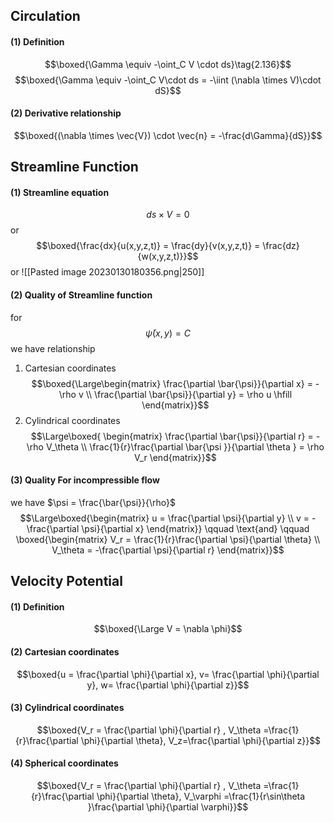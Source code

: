 ## Circulation 
#### (1) Definition
$$\boxed{\Gamma \equiv -\oint_C V \cdot  ds}\tag{2.136}$$
$$\boxed{\Gamma \equiv -\oint_C V\cdot ds = -\iint (\nabla \times V)\cdot dS}$$
#### (2) Derivative relationship
$$\boxed{(\nabla \times  \vec{V}) \cdot \vec{n} = -\frac{d\Gamma}{dS}}$$
## Streamline Function 
#### (1) Streamline equation
$$ds \times V = 0$$
or
$$\boxed{\frac{dx}{u(x,y,z,t)} = \frac{dy}{v(x,y,z,t)} = \frac{dz}{w(x,y,z,t)}}$$
or 
![[Pasted image 20230130180356.png|250]]

#### (2) Quality of Streamline function
for 
$$\bar{\psi} (x,y) =   C$$
we have relationship
1. Cartesian coordinates 
$$\boxed{\Large\begin{matrix}
\frac{\partial \bar{\psi}}{\partial x} = - \rho v  \\
\frac{\partial \bar{\psi}}{\partial y} = \rho u \hfill
\end{matrix}}$$
2. Cylindrical coordinates
$$\Large\boxed{
\begin{matrix}
\frac{\partial \bar{\psi}}{\partial r} = -\rho V_\theta \\ 
\frac{1}{r}\frac{\partial \bar{\psi }}{\partial \theta } = \rho  V_r
\end{matrix}}$$

#### (3) Quality For incompressible flow 
we have $\psi = \frac{\bar{\psi}}{\rho}$
$$\Large\boxed{\begin{matrix}
u = \frac{\partial \psi}{\partial y} \\
v = -\frac{\partial \psi}{\partial x}
\end{matrix}} \qquad \text{and} \qquad 
\boxed{\begin{matrix}
V_r = \frac{1}{r}\frac{\partial \psi}{\partial \theta} \\ 
V_\theta = -\frac{\partial \psi}{\partial r}
\end{matrix}}$$
## Velocity Potential 
#### (1) Definition 
$$\boxed{\Large V = \nabla \phi}$$

#### (2) Cartesian coordinates
$$\boxed{u = \frac{\partial \phi}{\partial x}, v= \frac{\partial \phi}{\partial y}, w= \frac{\partial \phi}{\partial z}}$$

#### (3) Cylindrical coordinates 
$$\boxed{V_r = \frac{\partial \phi}{\partial r} , V_\theta =\frac{1}{r}\frac{\partial \phi}{\partial \theta}, V_z=\frac{\partial \phi}{\partial z}}$$

#### (4) Spherical coordinates
$$\boxed{V_r = \frac{\partial \phi}{\partial r} , V_\theta =\frac{1}{r}\frac{\partial \phi}{\partial \theta}, V_\varphi =\frac{1}{r\sin\theta }\frac{\partial \phi}{\partial \varphi}}$$


